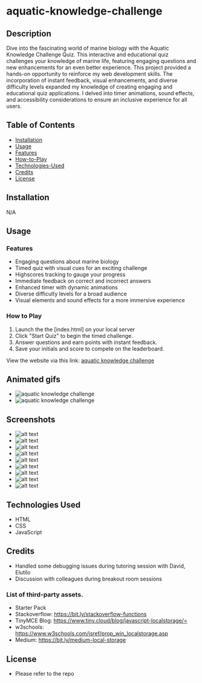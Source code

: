 # aquatic-knowledge-challenge

## Description

Dive into the fascinating world of marine biology with the Aquatic Knowledge Challenge Quiz. This interactive and educational quiz challenges your knowledge of marine life, featuring engaging questions and new enhancements for an even better experience. This project provided a hands-on opportunity to reinforce my web development skills. The incorporation of instant feedback, visual enhancements, and diverse difficulty levels expanded my knowledge of creating engaging and educational quiz applications. I delved into timer animations, sound effects, and accessibility considerations to ensure an inclusive experience for all users.

## Table of Contents

-   [Installation](#installation)
-   [Usage](#usage)
-   [Features](#features)
-   [How-to-Play](#how-to-play)
-   [Technologies-Used](#technologies-used)
-   [Credits](#credits)
-   [License](#license)

## Installation

N/A

## Usage

### Features

-   Engaging questions about marine biology
-   Timed quiz with visual cues for an exciting challenge
-   Highscores tracking to gauge your progress
-   Immediate feedback on correct and incorrect answers
-   Enhanced timer with dynamic animations
-   Diverse difficulty levels for a broad audience
-   Visual elements and sound effects for a more immersive experience

### How to Play

1. Launch the the [index.html] on your local server
2. Click "Start Quiz" to begin the timed challenge.
3. Answer questions and earn points with instant feedback.
4. Save your initials and score to compete on the leaderboard.

View the website via this link: [aquatic knowledge challenge](https://francis-gomes-esq.github.io/aquatic-knowledge-challenge/)

## Animated gifs

-   ![aquatic knowledge challenge](./assets/images/akc-01.gif)
-   ![aquatic knowledge challenge](./assets/images/akc-02.gif)

## Screenshots

-   ![alt text](./assets/images/questions_00.png)
-   ![alt text](./assets/images/questions_01.png)
-   ![alt text](./assets/images/questions_02.png)
-   ![alt text](./assets/images/logic_00.png)
-   ![alt text](./assets/images/logic_01.png)
-   ![alt text](./assets/images/logic_02.png)
-   ![alt text](./assets/images/logic_03.png)
-   ![alt text](./assets/images/logic_04.png)
-   ![alt text](./assets/images/scores.png)

## Technologies Used

-   HTML
-   CSS
-   JavaScript

## Credits

-   Handled some debugging issues during tutoring session with David, Elutilo
-   Discussion with colleagues during breakout room sessions

### List of third-party assets.

-   Starter Pack
-   Stackoverflow: https://bit.ly/stackoverflow-functions
-   TinyMCE Blog: https://www.tiny.cloud/blog/javascript-localstorage/=
-   w3schools: https://www.w3schools.com/jsref/prop_win_localstorage.asp
-   Medium: https://bit.ly/medium-local-storage

## License

-   Please refer to the repo
